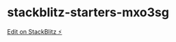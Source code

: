 # stackblitz-starters-mxo3sg

[Edit on StackBlitz ⚡️](https://stackblitz.com/edit/stackblitz-starters-mxo3sg)